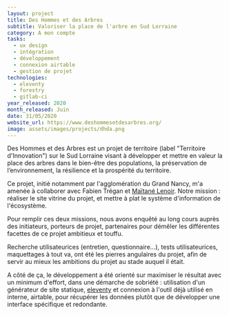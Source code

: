 ```yaml
---
layout: project
title: Des Hommes et des Arbres
subtitle: Valoriser la place de l'arbre en Sud Lorraine
category: A mon compte
tasks:
  - ux design
  - intégration
  - développement
  - connexion airtable
  - gestion de projet
technologies:
  - eleventy
  - forestry
  - gitlab-ci
year_released: 2020
month_released: Juin
date: 31/05/2020
website_url: https://www.deshommesetdesarbres.org/
image: assets/images/projects/dhda.png
---
```


Des Hommes et des Arbres est un projet de territoire (label "Territoire d'Innovation") sur le Sud Lorraine visant à développer et mettre en valeur la place des arbres dans le bien-être des populations, la préservation de l’environnement, la résilience et la prospérité du territoire.

Ce projet, initié notamment par l'agglomération du Grand Nancy, m'a amenée à collaborer avec Fabien Trégan et [Maïtané Lenoir](https://www.maiwann.net/). Notre mission : réaliser le site vitrine du projet, et mettre à plat le système d'information de l'écosystème.

Pour remplir ces deux missions, nous avons enquêté au long cours auprès des initiateurs, porteurs de projet, partenaires pour démêler les différentes facettes de ce projet ambitieux et touffu.

Recherche utilisateurices (entretien, questionnaire...), tests utilisateurices, maquettages à tout va, ont été les pierres angulaires du projet, afin de servir au mieux les ambitions du projet au stade auquel il était. 

A côté de ça, le développement a été orienté sur maximiser le résultat avec un minimum d'effort, dans une démarche de sobriété : utilisation d'un générateur de site statique, [eleventy](https://www.11ty.dev/) et connexion à l'outil déjà utilisé en interne, airtable, pour récupérer les données plutôt que de développer une interface spécifique et redondante.